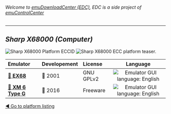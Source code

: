 ###### Welcome to [emuDownloadCenter (EDC)](https://github.com/PhoenixInteractiveNL/emuDownloadCenter/wiki/), EDC is a side project of [emuControlCenter](https://github.com/PhoenixInteractiveNL/emuControlCenter/wiki/)
***
## _Sharp X68000 (Computer)_
![](https://raw.githubusercontent.com/wiki/PhoenixInteractiveNL/emuDownloadCenter/images_platform/ecc_x68000_cell.png "Sharp X68000 Platform ECCID")
![](https://raw.githubusercontent.com/wiki/PhoenixInteractiveNL/emuDownloadCenter/images_platform/ecc_x68000_teaser.png "Sharp X68000 ECC platform teaser.")

| Emulator | Developement | License | Language |
|:---------|:-------------|:--------|:--------:|
| [:file_folder: **EX68**](https://github.com/PhoenixInteractiveNL/emuDownloadCenter/wiki/Emulator-ex68#menu) | :red_circle: 2001 | GNU GPLv2 | ![](https://raw.githubusercontent.com/wiki/PhoenixInteractiveNL/emuDownloadCenter/images_flags/icon_flag_EN_24.png "Emulator GUI language: English") |
| [:file_folder: **XM 6 Type G**](https://github.com/PhoenixInteractiveNL/emuDownloadCenter/wiki/Emulator-xm6#menu) | :large_blue_circle: 2016 | Freeware | ![](https://raw.githubusercontent.com/wiki/PhoenixInteractiveNL/emuDownloadCenter/images_flags/icon_flag_EN_24.png "Emulator GUI language: English") |

[:arrow_backward: Go to platform listing](https://github.com/PhoenixInteractiveNL/emuDownloadCenter/wiki/EDC-Platform-List)
